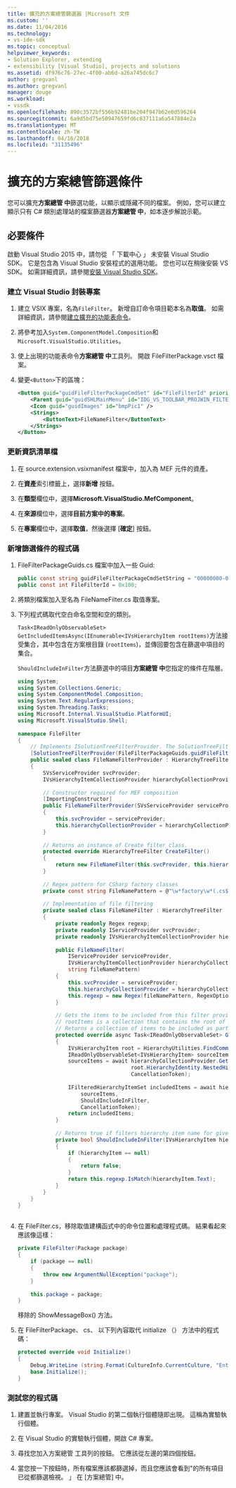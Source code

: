 ```yaml
---
title: 擴充的方案總管篩選器 |Microsoft 文件
ms.custom: ''
ms.date: 11/04/2016
ms.technology:
- vs-ide-sdk
ms.topic: conceptual
helpviewer_keywords:
- Solution Explorer, extending
- extensibility [Visual Studio], projects and solutions
ms.assetid: df976c76-27ec-4f00-ab6d-a26a745dc6c7
author: gregvanl
ms.author: gregvanl
manager: douge
ms.workload:
- vssdk
ms.openlocfilehash: 890c3572bf556b92481be204f947b62e6d596264
ms.sourcegitcommit: 6a9d5bd75e50947659fd6c837111a6a547884e2a
ms.translationtype: MT
ms.contentlocale: zh-TW
ms.lasthandoff: 04/16/2018
ms.locfileid: "31135496"
---
```

# <a name="extending-the-solution-explorer-filter"></a>擴充的方案總管篩選條件
您可以擴充**方案總管 中**篩選功能，以顯示或隱藏不同的檔案。 例如，您可以建立顯示只有 C# 類別處理站的檔案篩選器**方案總管 中**，如本逐步解說示範。  
  
## <a name="prerequisites"></a>必要條件  
 啟動 Visual Studio 2015 中，請勿從 「 下載中心 」 未安裝 Visual Studio SDK。 它是包含為 Visual Studio 安裝程式的選用功能。 您也可以在稍後安裝 VS SDK。 如需詳細資訊，請參閱[安裝 Visual Studio SDK](../extensibility/installing-the-visual-studio-sdk.md)。  
  
### <a name="create-a-visual-studio-package-project"></a>建立 Visual Studio 封裝專案  
  
1.  建立 VSIX 專案，名為`FileFilter`。 新增自訂命令項目範本名為**取值**。 如需詳細資訊，請參閱[建立擴充的功能表命令](../extensibility/creating-an-extension-with-a-menu-command.md)。  
  
2.  將參考加入`System.ComponentModel.Composition`和`Microsoft.VisualStudio.Utilities`。  
  
3.  使上出現的功能表命令**方案總管 中**工具列。 開啟 FileFilterPackage.vsct 檔案。  
  
4.  變更`<Button>`下的區塊：  
  
    ```xml  
    <Button guid="guidFileFilterPackageCmdSet" id="FileFilterId" priority="0x0400" type="Button">  
        <Parent guid="guidSHLMainMenu" id="IDG_VS_TOOLBAR_PROJWIN_FILTERS" />  
        <Icon guid="guidImages" id="bmpPic1" />  
        <Strings>  
            <ButtonText>FileNameFilter</ButtonText>  
        </Strings>  
    </Button>  
    ```  
  
### <a name="update-the-manifest-file"></a>更新資訊清單檔  
  
1.  在 source.extension.vsixmanifest 檔案中，加入為 MEF 元件的資產。  
  
2.  在**資產**索引標籤上，選擇**新增** 按鈕。  
  
3.  在**類型**欄位中，選擇**Microsoft.VisualStudio.MefComponent**。  
  
4.  在**來源**欄位中，選擇**目前方案中的專案**。  
  
5.  在**專案**欄位中，選擇**取值**，然後選擇 [**確定**] 按鈕。  
  
### <a name="add-the-filter-code"></a>新增篩選條件的程式碼  
  
1.  FileFilterPackageGuids.cs 檔案中加入一些 Guid:  
  
    ```csharp  
    public const string guidFileFilterPackageCmdSetString = "00000000-0000-0000-0000-00000000"; // get your GUID from the .vsct file  
    public const int FileFilterId = 0x100;  
    ```  
  
2.  將類別檔案加入至名為 FileNameFilter.cs 取值專案。  
  
3.  下列程式碼取代空白命名空間和空的類別。  
  
     `Task<IReadOnlyObservableSet> GetIncludedItemsAsync(IEnumerable<IVsHierarchyItem rootItems)`方法接受集合，其中包含在方案根目錄 (`rootItems`)，並傳回要包含在篩選中項目的集合。  
  
     `ShouldIncludeInFilter`方法篩選中的項目**方案總管 中**您指定的條件在階層。  
  
    ```csharp  
    using System;  
    using System.Collections.Generic;  
    using System.ComponentModel.Composition;  
    using System.Text.RegularExpressions;  
    using System.Threading.Tasks;  
    using Microsoft.Internal.VisualStudio.PlatformUI;  
    using Microsoft.VisualStudio.Shell;  
  
    namespace FileFilter  
    {  
        // Implements ISolutionTreeFilterProvider. The SolutionTreeFilterProvider attribute declares it as a MEF component  
        [SolutionTreeFilterProvider(FileFilterPackageGuids.guidFileFilterPackageCmdSetString, (uint)(FileFilterPackageGuids.FileFilterId))]  
        public sealed class FileNameFilterProvider : HierarchyTreeFilterProvider  
        {  
            SVsServiceProvider svcProvider;  
            IVsHierarchyItemCollectionProvider hierarchyCollectionProvider;  
  
            // Constructor required for MEF composition  
            [ImportingConstructor]  
            public FileNameFilterProvider(SVsServiceProvider serviceProvider, IVsHierarchyItemCollectionProvider hierarchyCollectionProvider)  
            {  
                this.svcProvider = serviceProvider;  
                this.hierarchyCollectionProvider = hierarchyCollectionProvider;  
            }  
  
            // Returns an instance of Create filter class.  
            protected override HierarchyTreeFilter CreateFilter()  
            {  
                return new FileNameFilter(this.svcProvider, this.hierarchyCollectionProvider, FileNamePattern);  
            }  
  
            // Regex pattern for CSharp factory classes  
            private const string FileNamePattern = @"\w*factory\w*(.cs$)";  
  
            // Implementation of file filtering  
            private sealed class FileNameFilter : HierarchyTreeFilter  
            {  
                private readonly Regex regexp;  
                private readonly IServiceProvider svcProvider;  
                private readonly IVsHierarchyItemCollectionProvider hierarchyCollectionProvider;  
  
                public FileNameFilter(  
                    IServiceProvider serviceProvider,  
                    IVsHierarchyItemCollectionProvider hierarchyCollectionProvider,  
                    string fileNamePattern)  
                {  
                    this.svcProvider = serviceProvider;  
                    this.hierarchyCollectionProvider = hierarchyCollectionProvider;  
                    this.regexp = new Regex(fileNamePattern, RegexOptions.IgnoreCase);  
                }  
  
                // Gets the items to be included from this filter provider.   
                // rootItems is a collection that contains the root of your solution  
                // Returns a collection of items to be included as part of the filter  
                protected override async Task<IReadOnlyObservableSet> GetIncludedItemsAsync(IEnumerable<IVsHierarchyItem> rootItems)  
                {  
                    IVsHierarchyItem root = HierarchyUtilities.FindCommonAncestor(rootItems);  
                    IReadOnlyObservableSet<IVsHierarchyItem> sourceItems;  
                    sourceItems = await hierarchyCollectionProvider.GetDescendantsAsync(  
                                        root.HierarchyIdentity.NestedHierarchy,  
                                        CancellationToken);  
  
                    IFilteredHierarchyItemSet includedItems = await hierarchyCollectionProvider.GetFilteredHierarchyItemsAsync(  
                        sourceItems,  
                        ShouldIncludeInFilter,  
                        CancellationToken);  
                    return includedItems;  
                }  
  
                // Returns true if filters hierarchy item name for given filter; otherwise, false</returns>  
                private bool ShouldIncludeInFilter(IVsHierarchyItem hierarchyItem)  
                {  
                    if (hierarchyItem == null)  
                    {  
                        return false;  
                    }  
                    return this.regexp.IsMatch(hierarchyItem.Text);  
                }  
            }  
        }  
    }  
  
    ```  
  
4.  在 FileFilter.cs，移除取值建構函式中的命令位置和處理程式碼。 結果看起來應該像這樣：  
  
    ```csharp  
    private FileFilter(Package package)  
    {  
        if (package == null)  
        {  
            throw new ArgumentNullException("package");  
        }  
  
        this.package = package;  
    }  
    ```  
  
     移除的 ShowMessageBox() 方法。  
  
5.  在 FileFilterPackage、 cs、 以下列內容取代 initialize （） 方法中的程式碼：  
  
    ```csharp  
    protected override void Initialize()  
    {  
        Debug.WriteLine (string.Format(CultureInfo.CurrentCulture, "Entering Initialize() of: {0}", this.ToString()));  
        base.Initialize();  
    }  
    ```  
  
### <a name="test-your-code"></a>測試您的程式碼  
  
1.  建置並執行專案。 Visual Studio 的第二個執行個體隨即出現。 這稱為實驗執行個體。  
  
2.  在 Visual Studio 的實驗執行個體，開啟 C# 專案。  
  
3.  尋找您加入方案總管 工具列的按鈕。 它應該從左邊的第四個按鈕。  
  
4.  當您按一下按鈕時，所有檔案應該都篩選掉，而且您應該會看到"的所有項目已從都篩選檢視。 」 在 [方案總管] 中。